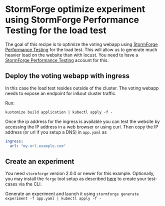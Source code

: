 # StormForge optimize experiment using StormForge Performance Testing for the load test

The goal of this recipe is to optimize the voting webapp using [StormForge Performance Testing](https://www.stormforge.io/performance-testing/) for the load test.
This will allow us to generate much heavier load on the website than with locust.
You need to have a [StormForge Performance Testing](https://www.stormforge.io/performance-testing/) account for this.

## Deploy the voting webapp with ingress

In this case the load test resides outside of the cluster. The voting webapp needs to expose an endpoint for in&out cluster traffic.

Run:

```terminal
kustomize build application | kubectl apply -f -
```

Once the ip address for the ingress is available you can test the website by accessing the IP address in a web browser or using curl. Then copy the IP address (or url if you setup a DNS) in `app.yaml` as

```yaml
ingress:
  url: "my-url.example.com"
```

## Create an experiment

You need `stormforge` version 2.0.0 or newer for this example. Optionally, you may install the `forge` tool setup as described [here](https://docs.stormforger.com/guides/getting-started/) to create your test-cases via the CLI.

Generate an experiment and launch it using `stormforge generate experiment -f app.yaml | kubectl apply -f -`
